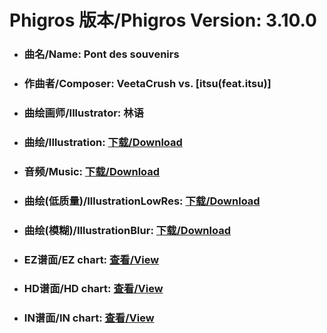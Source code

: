 
# Phigros 版本/Phigros Version:  3.10.0

- ### __曲名/Name:  Pont des souvenirs__

- ### __作曲者/Composer:  VeetaCrush vs. [itsu(feat.itsu)]__

- ### __曲绘画师/Illustrator:  林语__

- ### __曲绘/Illustration:  [下载/Download](https://github.com/Po6647A/WebAssests/releases/download/3.10.0/1116.png)__

- ### __音频/Music:  [下载/Download](https://github.com/Po6647A/WebAssests/releases/download/3.10.0/1654.ogg)__

- ### __曲绘(低质量)/IllustrationLowRes:  [下载/Download](https://github.com/Po6647A/WebAssests/releases/download/3.10.0/1608.png)__

- ### __曲绘(模糊)/IllustrationBlur:  [下载/Download](https://github.com/Po6647A/WebAssests/releases/download/3.10.0/0)__


- ### __EZ谱面/EZ chart:  [查看/View](./EZ.json/index.html)__

- ### __HD谱面/HD chart:  [查看/View](./HD.json/index.html)__

- ### __IN谱面/IN chart:  [查看/View](./IN.json/index.html)__

